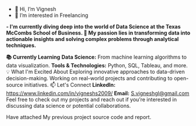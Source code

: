 - 👋 Hi, I’m Vignesh
- 👀 I’m interested in Freelancing

**- I'm currently diving deep into the world of Data Science at the Texas McCombs School of Business. 🚀 My passion lies in transforming data into actionable insights and solving complex problems through analytical techniques.**

**📚 Currently Learning**
**Data Science:** From machine learning algorithms to data visualization.
**Tools & Technologies:** Python, SQL, Tableau, and more.
💡 What I'm Excited About
Exploring innovative approaches to data-driven decision-making.
Working on real-world projects and contributing to open-source initiatives.
📫 Let's Connect
**LinkedIn:** https://www.linkedin.com/in/vigneshs2009/
**Email:** S.vigneshgl@gmail.com
Feel free to check out my projects and reach out if you’re interested in discussing data science or potential collaborations.

Have attached My previous project source code and report. 

<!---
Vignesh-DataScience/Vignesh-DataScience is a ✨ special ✨ repository because its `README.md` (this file) appears on your GitHub profile.
You can click the Preview link to take a look at your changes.
--->
